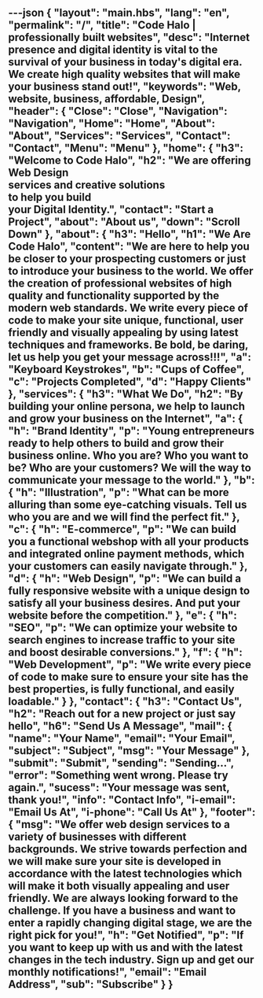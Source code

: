 ---json
{
  "layout": "main.hbs",
  "lang": "en",
  "permalink": "/",
  "title": "Code Halo | professionally built websites",
  "desc": "Internet presence and digital identity is vital to the survival of your business in today's digital era. We create high quality websites that will make your business stand out!",
  "keywords": "Web, website, business, affordable, Design",
  "header": {
    "Close": "Close",
    "Navigation": "Navigation",
    "Home": "Home",
    "About": "About",
    "Services": "Services",
    "Contact": "Contact",
    "Menu": "Menu"
  },
  "home": {
    "h3": "Welcome to Code Halo",
    "h2": "We are offering Web Design <br />services and creative solutions <br />to help you build <br />your Digital Identity.",
    "contact": "Start a Project",
    "about": "About us",
    "down": "Scroll Down"
  },
  "about": {
    "h3": "Hello",
    "h1": "We Are Code Halo",
    "content": "We are here to help you be closer to your prospecting customers or just to introduce your business to the world. We offer the creation of professional websites of high quality and functionality supported by the modern web standards. We write every piece of code to make your site unique, functional, user friendly and visually appealing by using latest techniques and frameworks. Be bold, be daring, let us help you get your message across!!!",
    "a": "Keyboard Keystrokes",
    "b": "Cups of Coffee",
    "c": "Projects Completed",
    "d": "Happy Clients"
  },
  "services": {
    "h3": "What We Do",
    "h2": "By building your online persona, we help to launch and grow your business on the Internet",
    "a": {
      "h": "Brand Identity",
      "p": "Young entrepreneurs ready to help others to build and grow their business online. Who you are? Who you want to be? Who are your customers? We will the way to communicate your message to the world."
    },
    "b": {
      "h": "Illustration",
      "p": "What can be more alluring than some eye-catching visuals. Tell us who you are and we will find the perfect fit."
    },
    "c": {
      "h": "E-commerce",
      "p": "We can build you a functional webshop with all your products and integrated online payment methods, which your customers can easily navigate through."
    },
    "d": {
      "h": "Web Design",
      "p": "We can build a fully responsive website with a unique design to satisfy all your business desires. And put your website before the competition."
    },
    "e": {
      "h": "SEO",
      "p": "We can optimize your website to search engines to increase traffic to your site and boost desirable conversions."
    },
    "f": {
      "h": "Web Development",
      "p": "We write every piece of code to make sure to ensure your site has the best properties, is fully functional, and easily loadable."
    }
  },
  "contact": {
    "h3": "Contact Us",
    "h2": "Reach out for a new project or just say hello",
    "h6": "Send Us A Message",
    "mail": {
      "name": "Your Name",
      "email": "Your Email",
      "subject": "Subject",
      "msg": "Your Message"
    },
    "submit": "Submit",
    "sending": "Sending...",
    "error": "Something went wrong. Please try again.",
    "sucess": "Your message was sent, thank you!",
    "info": "Contact Info",
    "i-email": "Email Us At",
    "i-phone": "Call Us At"
  },
  "footer": {
    "msg": "We offer web design services to a variety of businesses with different backgrounds. We strive towards perfection and we will make sure your site is developed in accordance with the latest technologies which will make it both visually appealing and user friendly. We are always looking forward to the challenge. If you have a business and want to enter a rapidly changing digital stage, we are the right pick for you!",
    "h": "Get Notified",
    "p": "If you want to keep up with us and with the latest changes in the tech industry. Sign up and get our monthly notifications!",
    "email": "Email Address",
    "sub": "Subscribe"
  }
}
---
